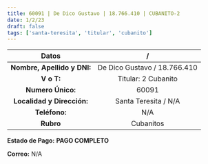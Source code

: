 ```yaml
---
title: 60091 | De Dico Gustavo | 18.766.410 | CUBANITO-2
date: 1/2/23
draft: false
tags: ['santa-teresita', 'titular', 'cubanito']
---
```


|          **Datos**          |               /              |
|:---------------------------:|:----------------------------:|
| **Nombre, Apellido y DNI:** | De Dico Gustavo / 18.766.410 |
|          **V o T:**         |       Titular: 2 Cubanito      |
|      **Numero Único:**      |             60091            |
|  **Localidad y Dirección:** |     Santa Teresita / N/A     |
|        **Teléfono:**        |              N/A             |
|          **Rubro**          |            Cubanitos           |

**Estado de Pago:** **PAGO COMPLETO**

**Correo:** N/A
